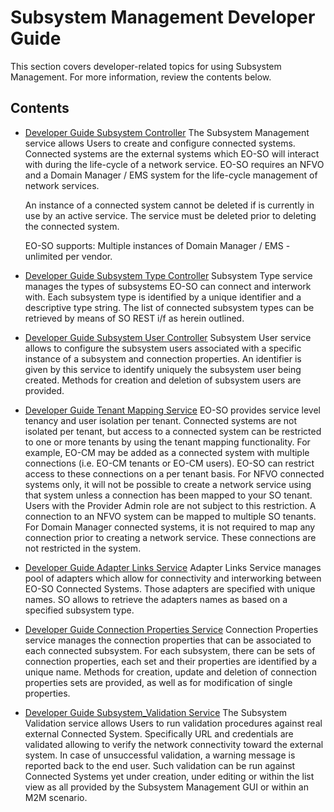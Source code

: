# Subsystem Management Developer Guide

This section covers developer-related topics for using Subsystem Management.
For more information, review the contents below.

## Contents

- [Developer Guide Subsystem Controller](#subsystem-management-service)
    The Subsystem Management service allows Users to create and configure
    connected systems. Connected systems are the external systems which
    EO-SO will interact with during the life-cycle of a network service.
    EO-SO requires an NFVO and a Domain Manager / EMS system for the
    life-cycle management of network services.

    An instance of a connected system cannot be deleted if is currently in use
    by an active service.
    The service must be deleted prior to deleting the connected system.

    EO-SO supports: Multiple instances of Domain Manager / EMS - unlimited per
    vendor.

- [Developer Guide Subsystem Type Controller](#subsystem-type-service)
    Subsystem Type service manages the types of subsystems EO-SO can connect
    and interwork with.
    Each subsystem type is identified by a unique identifier and a descriptive
    type string.
    The list of connected subsystem types can be retrieved by means of
    SO REST i/f as herein outlined.

- [Developer Guide Subsystem User Controller](#subsystem-users-service)
    Subsystem User service allows to configure the subsystem users associated
    with a specific instance of a subsystem and connection properties.
    An identifier is given by this service to identify uniquely the subsystem
    user being created.
    Methods for creation and deletion of subsystem users are provided.

- [Developer Guide Tenant Mapping Service](#tenant-mapping-service)
    EO-SO provides service level tenancy and user isolation per tenant.
    Connected systems are not isolated per tenant, but access to a connected
    system can be restricted to one or more tenants by using the tenant
    mapping functionality. For example, EO-CM may be added as a connected
    system with multiple connections (i.e. EO-CM tenants or EO-CM users).
    EO-SO can restrict access to these connections on a per tenant basis.
    For NFVO connected systems only, it will not be possible to create a
    network service using that system unless a connection has been mapped
    to your SO tenant. Users with the Provider Admin role are not subject to
    this restriction. A connection to an NFVO system can be mapped to multiple
    SO tenants. For Domain Manager connected systems, it is not required
    to map any connection prior to creating a network service.
    These connections are not restricted in the system.

- [Developer Guide Adapter Links Service](#adapter-links-service)
    Adapter Links Service manages pool of adapters which allow for connectivity
    and interworking between EO-SO Connected Systems. Those adapters are
    specified with unique names.
    SO allows to retrieve the adapters names as based on a specified
    subsystem type.

- [Developer Guide Connection Properties Service](#connection-properties-service)
    Connection Properties service manages the connection properties that
    can be associated to each connected subsystem.
    For each subsystem, there can be sets of connection properties,
    each set and their properties are identified by a unique name.
    Methods for creation, update and deletion of connection properties sets
    are provided, as well as for modification of single properties.

- [Developer Guide Subsystem_Validation Service](#subsystem-validation-service)
  The Subsystem Validation service allows Users to run validation procedures
  against real external Connected System. Specifically URL and credentials are
  validated allowing to verify the network connectivity toward the external system.
  In case of unsuccessful validation, a warning message is reported back to the end
  user. Such validation can be run against Connected Systems yet under creation,
  under editing or within the list view as all provided by the Subsystem Management
  GUI or within an M2M scenario.